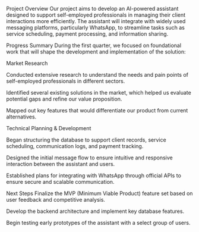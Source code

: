 Project Overview
Our project aims to develop an AI-powered assistant designed to support self-employed professionals in managing their client interactions more efficiently. The assistant will integrate with widely used messaging platforms, particularly WhatsApp, to streamline tasks such as service scheduling, payment processing, and information sharing.

Progress Summary
During the first quarter, we focused on foundational work that will shape the development and implementation of the solution:

Market Research

Conducted extensive research to understand the needs and pain points of self-employed professionals in different sectors.

Identified several existing solutions in the market, which helped us evaluate potential gaps and refine our value proposition.

Mapped out key features that would differentiate our product from current alternatives.

Technical Planning & Development

Began structuring the database to support client records, service scheduling, communication logs, and payment tracking.

Designed the initial message flow to ensure intuitive and responsive interaction between the assistant and users.

Established plans for integrating with WhatsApp through official APIs to ensure secure and scalable communication.

Next Steps
Finalize the MVP (Minimum Viable Product) feature set based on user feedback and competitive analysis.

Develop the backend architecture and implement key database features.

Begin testing early prototypes of the assistant with a select group of users.
